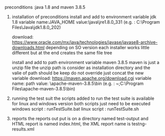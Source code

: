 preconditions :java 1.8 and maven 3.8.5
1. installation of preconditions
	install and add to environment variable jdk 1.8
	variable name:JAVA_HOME
	value:<instalation directory>\java\jre1.8.0_331 (e.g. : C:\Program Files\Java\jdk1.8.0_202)

	download: https://www.oracle.com/mx/java/technologies/javase/javase8-archive-downloads.html
	depending on SO version each installer works little different but at the end creates the same file tree


	install and add to path environment variable maven 3.8.5
	maven is just a unzip file the unzip path is consider as installation directory and the valie of path should be keep do not override just concat the new variable
	download: https://maven.apache.org/download.cgi
	variable name: path
	value: <instalation directory>\apache-maven-3.8.5\bin (e.g. : ~;C:\Program Files\apache-maven-3.8.5\bin)

2. running the test suit 
	the scripts added to run the test suite is available for linux and windows version both scripts just need to be executed
	windows script : runTestSuite.bat
	linux script : runTestSuite.sh

3. reports
	the reports out put is on a directory named test-output and HTML report is named index.html, the XML report name is testng-results.xml